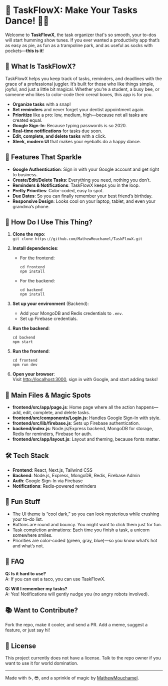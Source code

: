 # 🎉 TaskFlowX: Make Your Tasks Dance! 🕺💃

Welcome to **TaskFlowX**, the task organizer that's so smooth, your to-dos will start humming show tunes. If you ever wanted a productivity app that’s as easy as pie, as fun as a trampoline park, and as useful as socks with pockets—**this is it**!

## 🚀 What Is TaskFlowX?

TaskFlowX helps you keep track of tasks, reminders, and deadlines with the grace of a professional juggler. It’s built for those who like things simple, joyful, and just a little bit magical. Whether you’re a student, a busy bee, or someone who likes to color-code their cereal boxes, this app is for you.

- **Organize tasks** with a snap!
- **Set reminders** and never forget your dentist appointment again.
- **Prioritize** like a pro: low, medium, high—because not all tasks are created equal.
- **Google Sign-In**: Because typing passwords is so 2020.
- **Real-time notifications** for tasks due soon.
- **Edit, complete, and delete tasks** with a click.
- **Sleek, modern UI** that makes your eyeballs do a happy dance.

## 🦄 Features That Sparkle

- **Google Authentication**: Sign in with your Google account and get right to business.
- **Create/Edit/Delete Tasks**: Everything you need, nothing you don’t.
- **Reminders & Notifications**: TaskFlowX keeps you in the loop.
- **Pretty Priorities**: Color-coded, easy to spot.
- **Due Dates**: So you can finally remember your best friend’s birthday.
- **Responsive Design**: Looks cool on your laptop, tablet, and even your grandma’s phone.

## 🍕 How Do I Use This Thing?

1. **Clone the repo**:  
   `git clone https://github.com/MathewMouchamel/TaskFlowX.git`

2. **Install dependencies**:  
   - For the frontend:  
     ```
     cd frontend
     npm install
     ```
   - For the backend:  
     ```
     cd backend
     npm install
     ```

3. **Set up your environment** (Backend):  
   - Add your MongoDB and Redis credentials to `.env`.
   - Set up Firebase credentials.

4. **Run the backend**:  
   ```
   cd backend
   npm start
   ```

5. **Run the frontend**:  
   ```
   cd frontend
   npm run dev
   ```

6. **Open your browser**:  
   Visit [http://localhost:3000](http://localhost:3000), sign in with Google, and start adding tasks!

## 📝 Main Files & Magic Spots

- **frontend/src/app/page.js**: Home page where all the action happens—add, edit, complete, and delete tasks.
- **frontend/src/components/Login.js**: Handles Google Sign-In with style.
- **frontend/src/lib/firebase.js**: Sets up Firebase authentication.
- **backend/index.js**: Node.js/Express backend, MongoDB for storage, Redis for reminders, Firebase for auth.
- **frontend/src/app/layout.js**: Layout and theming, because fonts matter.

## 🛠️ Tech Stack

- **Frontend**: React, Next.js, Tailwind CSS
- **Backend**: Node.js, Express, MongoDB, Redis, Firebase Admin
- **Auth**: Google Sign-In via Firebase
- **Notifications**: Redis-powered reminders

## 🎈 Fun Stuff

- The UI theme is “cool dark,” so you can look mysterious while crushing your to-do list.
- Buttons are round and bouncy. You might want to click them just for fun.
- Task completion animations: Each time you finish a task, a unicorn somewhere smiles.
- Priorities are color-coded (green, gray, blue)—so you know what’s hot and what’s not.

## 🤔 FAQ

**Q: Is it hard to use?**  
A: If you can eat a taco, you can use TaskFlowX.

**Q: Will I remember my tasks?**  
A: Yes! Notifications will gently nudge you (no angry robots involved).

## 📚 Want to Contribute?

Fork the repo, make it cooler, and send a PR. Add a meme, suggest a feature, or just say hi!

## 📢 License

This project currently does not have a license. Talk to the repo owner if you want to use it for world domination.

---

Made with ☕️, 😎, and a sprinkle of magic by [MathewMouchamel](https://github.com/MathewMouchamel).
